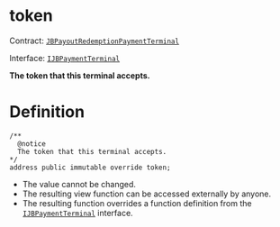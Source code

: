 # token

Contract: [`JBPayoutRedemptionPaymentTerminal`](/protocol/api/contracts/or-abstract/jbpayoutredemptionpaymentterminal/README.md)​‌

Interface: [`IJBPaymentTerminal`](/protocol/api/interfaces/ijbpaymentterminal.md)

**The token that this terminal accepts.**

# Definition

```solidity
/**
  @notice
  The token that this terminal accepts.
*/
address public immutable override token;
```

* The value cannot be changed.
* The resulting view function can be accessed externally by anyone.
* The resulting function overrides a function definition from the [`IJBPaymentTerminal`](/protocol/api/interfaces/ijbpaymentterminal.md) interface.
